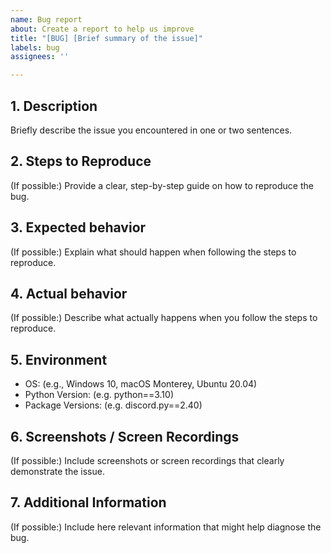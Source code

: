 ```yaml
---
name: Bug report
about: Create a report to help us improve
title: "[BUG] [Brief summary of the issue]"
labels: bug
assignees: ''

---
```


## 1.  Description ##
Briefly describe the issue you encountered in one or two sentences.

## 2. Steps to Reproduce ##
(If possible:) Provide a clear, step-by-step guide on how to reproduce the bug.

## 3. Expected behavior ##
(If possible:) Explain what should happen when following the steps to reproduce.

## 4. Actual behavior ##
(If possible:) Describe what actually happens when you follow the steps to reproduce.

## 5. Environment ##
- OS: (e.g., Windows 10, macOS Monterey, Ubuntu 20.04)
- Python Version: (e.g. python==3.10)
- Package Versions: (e.g. discord.py==2.40)

## 6. Screenshots / Screen Recordings ##
(If possible:) Include screenshots or screen recordings that clearly demonstrate the issue.

## 7. Additional Information ##
(If possible:) Include here relevant information that might help diagnose the bug.
